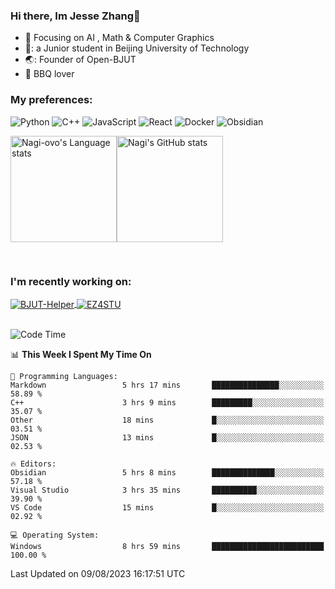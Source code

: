 ### Hi there, Im Jesse Zhang👋
- :orange_book: Focusing on AI , Math & Computer Graphics
- 🔬: a Junior student in Beijing University of Technology
- 🌏: Founder of Open-BJUT
- :meat_on_bone: BBQ lover

### My preferences:
![Python](https://img.shields.io/badge/python-3670A0?style=for-the-badge&logo=python&logoColor=ffdd54)
![C++](https://img.shields.io/badge/c++-%2300599C.svg?style=for-the-badge&logo=c%2B%2B&logoColor=white)
![JavaScript](https://img.shields.io/badge/javascript-%23323330.svg?style=for-the-badge&logo=javascript&logoColor=%23F7DF1E)
![React](https://img.shields.io/badge/react-%2320232a.svg?style=for-the-badge&logo=react&logoColor=%2361DAFB)
![Docker](https://img.shields.io/badge/docker-%230db7ed.svg?style=for-the-badge&logo=docker&logoColor=white)
![Obsidian](https://img.shields.io/badge/Obsidian-%23483699.svg?style=for-the-badge&logo=obsidian&logoColor=white)


<div style="display:flex; flex-wrap:wrap; height: 200px;">
  <img height="170" src="https://github-readme-stats-git-main-nagi-ovo.vercel.app/api/top-langs/?username=Nagi-ovo&hide=css,scss,html,java,typescript&layout=compact&card_width=345&card_height=400" alt="Nagi-ovo's Language stats">
  <img height="170" src="https://github-readme-stats-git-main-nagi-ovo.vercel.app/api?username=Nagi-ovo&show_icons=true&theme=radical" alt="Nagi's GitHub stats">
</div>

### I'm recently working on:</a>

 <div>
<a href="https://github.com/Open-BJUT/BJUT-Helper">
  <img align="center" src="https://github-readme-stats-git-main-nagi-ovo.vercel.app/api/pin/?username=Nagi-ovo&repo=BJUT-Helper" alt="BJUT-Helper">
</a>
<a href="https://github.com/Nagi-ovo/EZ4STU">
  <img align="center" src="https://github-readme-stats-git-main-nagi-ovo.vercel.app/api/pin/?username=Nagi-ovo&repo=EZ4STU" alt="EZ4STU">
</a>  
</div>

<br />

<!--START_SECTION:waka-->
![Code Time](http://img.shields.io/badge/Code%20Time-153%20hrs%2055%20mins-blue)

📊 **This Week I Spent My Time On** 

```text
💬 Programming Languages: 
Markdown                 5 hrs 17 mins       ███████████████░░░░░░░░░░   58.89 % 
C++                      3 hrs 9 mins        █████████░░░░░░░░░░░░░░░░   35.07 % 
Other                    18 mins             █░░░░░░░░░░░░░░░░░░░░░░░░   03.51 % 
JSON                     13 mins             █░░░░░░░░░░░░░░░░░░░░░░░░   02.53 % 

🔥 Editors: 
Obsidian                 5 hrs 8 mins        ██████████████░░░░░░░░░░░   57.18 % 
Visual Studio            3 hrs 35 mins       ██████████░░░░░░░░░░░░░░░   39.90 % 
VS Code                  15 mins             █░░░░░░░░░░░░░░░░░░░░░░░░   02.92 % 

💻 Operating System: 
Windows                  8 hrs 59 mins       █████████████████████████   100.00 % 
```


 Last Updated on 09/08/2023 16:17:51 UTC
<!--END_SECTION:waka-->



